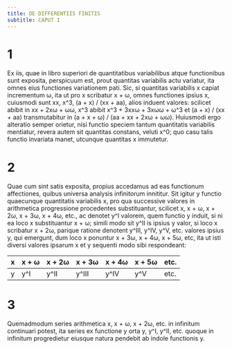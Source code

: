 ```yaml
---
title: DE DIFFERENTIIS FINITIS
subtitle: CAPUT I
---
```


# 1

Ex iis, quae in libro superiori de quantitatibus variabilibus atque
functionibus sunt exposita, perspicuum est, prout quantitas
variabilis actu variatur, ita omnes eius functiones variationem
pati. Sic, si quantitas variabilis x capiat incrementum ω, ita ut
pro x scribatur x + ω, omnes functiones ipsius x,
cuiusmodi sunt xx, x^3, (a + x) / (xx + aa), alios induent valores:
scilicet abibit in xx + 2xω + ωω,
x^3 abibit x^3 + 3xxω + 3xωω + ω^3
et (a + x) / (xx + aa) transmutabitur in (a + x + ω) / (aa + xx + 2xω + ωω).
Huiusmodi ergo alteratio semper orietur, nisi functio speciem tantum
quantitatis variabilis mentiatur, revera autem sit quantitas constans,
veluti x^0; quo casu talis functio invariata manet, utcunque quantitas
x immutetur.

# 2

Quae cum sint satis exposita,
propius accedamus ad eas functionum affectiones,
quibus universa analysis infinitorum innititur.
Sit igitur y functio quaecunque quantitatis variabilis x,
pro qua successive valores in arithmetica progressione procedentes substituantur,
scilicet x, x + ω, x + 2ω, x + 3ω, x + 4ω, etc.,
ac denotet y^I valorem, quem functio y induit,
si ni ea loco x substituantur x + ω;
simili modo sit y^II is ipsius y valor,
si loco x scribatur x + 2ω,
parique ratione denotent y^III, y^IV, y^V, etc.
valores ipsius y, qui emergunt, dum loco x ponuntur
x + 3ω, x + 4ω, x + 5ω, etc,
ita ut isti diversi valores ipsarum x
et y sequenti modo sibi respondeant:

| x | x + ω | x + 2ω | x + 3ω | x + 4ω | x + 5ω | etc. |
|---|-------|--------|--------|--------|--------|------|
| y | y^I   | y^II   | y^III  | y^IV   | y^V    | etc. |

# 3

Quemadmodum series arithmetica
x, x + ω, x + 2ω, etc.
in infinitum continuari potest,
ita series ex functione y orta
y, y^I, y^II, etc.
quoque in infinitum progredietur eiusque natura pendebit ab indole functionis y.
